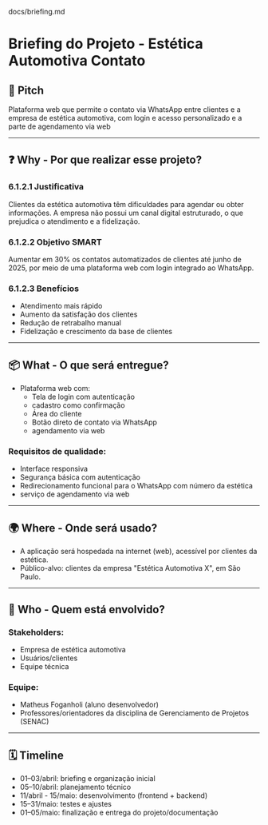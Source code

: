 docs/briefing.md
# Briefing do Projeto - Estética Automotiva Contato

## 🎯 Pitch
Plataforma web que permite o contato via WhatsApp entre clientes e a empresa de estética automotiva, com login e acesso personalizado e a parte de agendamento via web 

---

## ❓ Why - Por que realizar esse projeto?

### 6.1.2.1 Justificativa
Clientes da estética automotiva têm dificuldades para agendar ou obter informações. A empresa não possui um canal digital estruturado, o que prejudica o atendimento e a fidelização.

### 6.1.2.2 Objetivo SMART
Aumentar em 30% os contatos automatizados de clientes até junho de 2025, por meio de uma plataforma web com login integrado ao WhatsApp.

### 6.1.2.3 Benefícios
- Atendimento mais rápido
- Aumento da satisfação dos clientes
- Redução de retrabalho manual
- Fidelização e crescimento da base de clientes

---

## 📦 What - O que será entregue?

- Plataforma web com:
  - Tela de login com autenticação
  - cadastro como confirmação
  - Área do cliente
  - Botão direto de contato via WhatsApp
  - agendamento via web

### Requisitos de qualidade:
- Interface responsiva
- Segurança básica com autenticação
- Redirecionamento funcional para o WhatsApp com número da estética
- serviço de agendamento via web 

---

## 🌍 Where - Onde será usado?

- A aplicação será hospedada na internet (web), acessível por clientes da estética.
- Público-alvo: clientes da empresa "Estética Automotiva X", em São Paulo.

---

## 👥 Who - Quem está envolvido?

### Stakeholders:
- Empresa de estética automotiva
- Usuários/clientes
- Equipe técnica

### Equipe:
- Matheus Foganholi (aluno desenvolvedor)
- Professores/orientadores da disciplina de Gerenciamento de Projetos (SENAC)

---

## 🗓️ Timeline

- 01–03/abril: briefing e organização inicial
- 05–10/abril: planejamento técnico
- 11/abril - 15/maio: desenvolvimento (frontend + backend)
- 15–31/maio: testes e ajustes
- 01–05/maio: finalização e entrega do projeto/documentação

